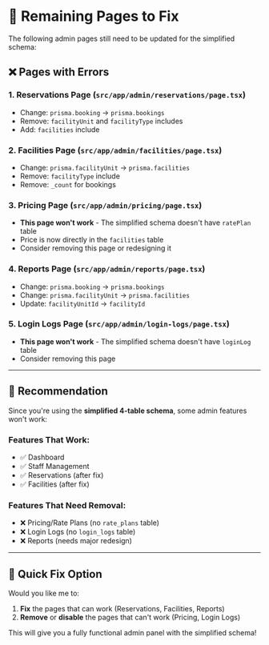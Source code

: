 # 🔧 Remaining Pages to Fix

The following admin pages still need to be updated for the simplified schema:

## ❌ Pages with Errors

### 1. **Reservations Page** (`src/app/admin/reservations/page.tsx`)
- Change: `prisma.booking` → `prisma.bookings`
- Remove: `facilityUnit` and `facilityType` includes
- Add: `facilities` include

### 2. **Facilities Page** (`src/app/admin/facilities/page.tsx`)
- Change: `prisma.facilityUnit` → `prisma.facilities`
- Remove: `facilityType` include
- Remove: `_count` for bookings

### 3. **Pricing Page** (`src/app/admin/pricing/page.tsx`)
- **This page won't work** - The simplified schema doesn't have `ratePlan` table
- Price is now directly in the `facilities` table
- Consider removing this page or redesigning it

### 4. **Reports Page** (`src/app/admin/reports/page.tsx`)
- Change: `prisma.booking` → `prisma.bookings`
- Change: `prisma.facilityUnit` → `prisma.facilities`
- Update: `facilityUnitId` → `facilityId`

### 5. **Login Logs Page** (`src/app/admin/login-logs/page.tsx`)
- **This page won't work** - The simplified schema doesn't have `loginLog` table
- Consider removing this page

---

## 🎯 Recommendation

Since you're using the **simplified 4-table schema**, some admin features won't work:

### **Features That Work:**
- ✅ Dashboard
- ✅ Staff Management
- ✅ Reservations (after fix)
- ✅ Facilities (after fix)

### **Features That Need Removal:**
- ❌ Pricing/Rate Plans (no `rate_plans` table)
- ❌ Login Logs (no `login_logs` table)
- ❌ Reports (needs major redesign)

---

## 🚀 Quick Fix Option

Would you like me to:
1. **Fix** the pages that can work (Reservations, Facilities, Reports)
2. **Remove** or **disable** the pages that can't work (Pricing, Login Logs)

This will give you a fully functional admin panel with the simplified schema!
